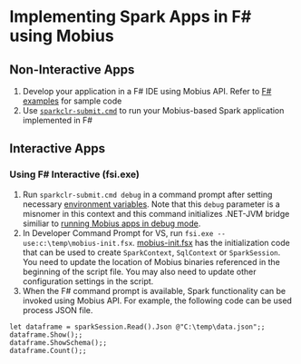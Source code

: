 # Implementing Spark Apps in F# using Mobius

## Non-Interactive Apps
1. Develop your application in a F# IDE using Mobius API. Refer to [F# examples](../examples/fsharp) for sample code
2. Use [`sparkclr-submit.cmd`](running-mobius-app.md) to run your Mobius-based Spark application implemented in F#

## Interactive Apps
### Using F# Interactive (fsi.exe)
1. Run `sparkclr-submit.cmd debug` in a command prompt after setting necessary [environment variables](running-mobius-app.md#pre-requisites). Note that this `debug` parameter is a misnomer in this context and this command initializes .NET-JVM bridge similiar to [running Mobius apps in debug mode](./running-mobius-app.md#debug-mode).
2. In Developer Command Prompt for VS, run `fsi.exe --use:c:\temp\mobius-init.fsx`. [mobius-init.fsx](mobius-init.fsx) has the initialization code that can be used to create `SparkContext`, `SqlContext` or `SparkSession`. You need to update the location of Mobius binaries referenced in the beginning of the script file. You may also need to update other configuration settings in the script.
3. When the F# command prompt is available, Spark functionality can be invoked using Mobius API. For example, the following code can be used process JSON file.
```
let dataframe = sparkSession.Read().Json @"C:\temp\data.json";;
dataframe.Show();;
dataframe.ShowSchema();;
dataframe.Count();;
```
